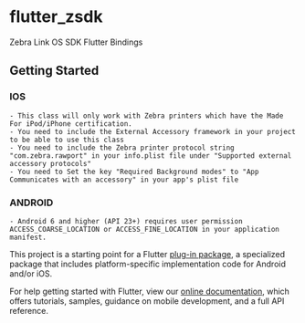 # flutter_zsdk

Zebra Link OS SDK Flutter Bindings

## Getting Started

### IOS
	- This class will only work with Zebra printers which have the Made For iPod/iPhone certification. 
    - You need to include the External Accessory framework in your project to be able to use this class 
    - You need to include the Zebra printer protocol string "com.zebra.rawport" in your info.plist file under "Supported external accessory protocols" 
    - You need to Set the key "Required Background modes" to "App Communicates with an accessory" in your app's plist file

### ANDROID
	- Android 6 and higher (API 23+) requires user permission ACCESS_COARSE_LOCATION or ACCESS_FINE_LOCATION in your application manifest.
	
This project is a starting point for a Flutter
[plug-in package](https://flutter.io/developing-packages/),
a specialized package that includes platform-specific implementation code for
Android and/or iOS.

For help getting started with Flutter, view our 
[online documentation](https://flutter.io/docs), which offers tutorials, 
samples, guidance on mobile development, and a full API reference.
